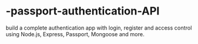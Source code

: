 # -passport-authentication-API
build a complete authentication app with login, register and access control using Node.js, Express, Passport, Mongoose and more.

